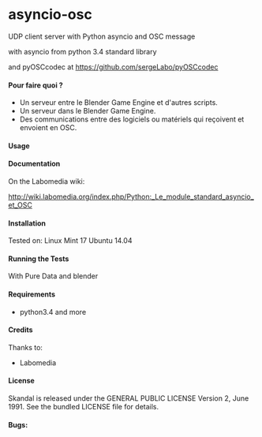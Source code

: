 asyncio-osc
===========

UDP client server with Python asyncio and OSC message

with asyncio from python 3.4 standard library

and pyOSCcodec at https://github.com/sergeLabo/pyOSCcodec

#### Pour faire quoi ?

* Un serveur entre le Blender Game Engine et d'autres scripts.
* Un serveur dans le Blender Game Engine.
* Des communications entre des logiciels ou matériels qui reçoivent et envoient en OSC.


#### Usage


#### Documentation
On the Labomedia wiki:

http://wiki.labomedia.org/index.php/Python:_Le_module_standard_asyncio_et_OSC


#### Installation
Tested on:
    Linux Mint 17
    Ubuntu 14.04


#### Running the Tests

With Pure Data and blender


#### Requirements

* python3.4 and more


#### Credits
Thanks to:
* Labomedia


#### License
Skandal is released under the GENERAL PUBLIC LICENSE Version 2, June 1991.
See the bundled LICENSE file for details.


#### Bugs:

